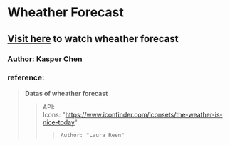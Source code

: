 # Wheather Forecast
## [Visit here]() to watch wheather forecast
### Author: Kasper Chen

### reference:
>   **Datas of wheather forecast**
>>    API:  
>>    Icons: "https://www.iconfinder.com/iconsets/the-weather-is-nice-today"
>>>     Author: "Laura Reen"